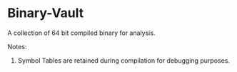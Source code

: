 # Binary-Vault
A collection of 64 bit compiled binary for analysis.

Notes:
1. Symbol Tables are retained during compilation for debugging purposes.
